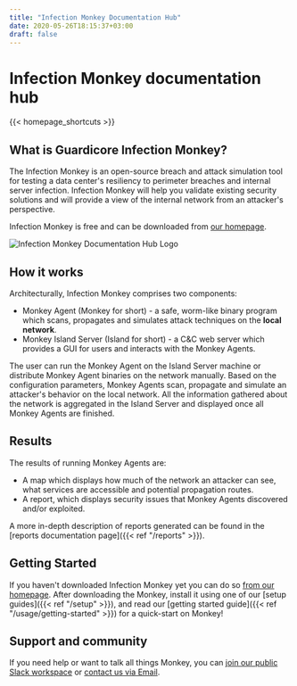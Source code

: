 ```yaml
---
title: "Infection Monkey Documentation Hub"
date: 2020-05-26T18:15:37+03:00
draft: false
---
```


# Infection Monkey documentation hub

{{< homepage_shortcuts >}}

## What is Guardicore Infection Monkey?

The Infection Monkey is an open-source breach and attack simulation tool for
testing a data center's resiliency to perimeter breaches and internal server
infection. Infection Monkey will help you validate existing security solutions
and will provide a view of the internal network from an attacker's perspective.

Infection Monkey is free and can be downloaded from [our
homepage](https://www.akamai.com/infectionmonkey).

![Infection Monkey Documentation Hub
Logo](/images/monkey-teacher.svg?height=400px "Infection Monkey Documentation
Hub Logo")

## How it works

Architecturally, Infection Monkey comprises two components:

* Monkey Agent (Monkey for short) - a safe, worm-like binary program which
  scans, propagates and simulates attack techniques on the **local network**.
* Monkey Island Server (Island for short) - a C&C web server which provides a
  GUI for users and interacts with the Monkey Agents.

The user can run the Monkey Agent on the Island Server machine or distribute
Monkey Agent binaries on the network manually. Based on the configuration
parameters, Monkey Agents scan, propagate and simulate an attacker's behavior
on the local network. All the information gathered about the network is
aggregated in the Island Server and displayed once all Monkey Agents are
finished.

## Results

The results of running Monkey Agents are:
 - A map which displays how much of the network an attacker can see, what
   services are accessible and potential propagation routes.
 - A report, which displays security issues that Monkey Agents
   discovered and/or exploited.

A more in-depth description of reports generated can be found in the [reports
documentation page]({{< ref "/reports" >}}).

## Getting Started

If you haven't downloaded Infection Monkey yet you can do so [from our
homepage](https://www.akamai.com/infectionmonkey#download). After downloading
the Monkey, install it using one of our [setup guides]({{< ref "/setup" >}}),
and read our [getting started guide]({{< ref "/usage/getting-started" >}}) for
a quick-start on Monkey!

## Support and community

If you need help or want to talk all things Monkey, you can [join our public
Slack
workspace](https://join.slack.com/t/infectionmonkey/shared_invite/enQtNDU5MjAxMjg1MjU1LWM0NjVmNWE2ZTMzYzAxOWJiYmMxMzU0NWU3NmUxYjcyNjk0YWY2MDkwODk4NGMyNDU4NzA4MDljOWNmZWViNDU)
or [contact us via Email](mailto:support@infectionmonkey.com).
